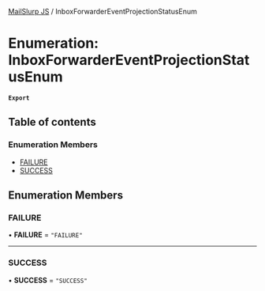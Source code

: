 [MailSlurp JS](../README.md) / InboxForwarderEventProjectionStatusEnum

# Enumeration: InboxForwarderEventProjectionStatusEnum

**`Export`**

## Table of contents

### Enumeration Members

- [FAILURE](InboxForwarderEventProjectionStatusEnum.md#failure)
- [SUCCESS](InboxForwarderEventProjectionStatusEnum.md#success)

## Enumeration Members

### FAILURE

• **FAILURE** = ``"FAILURE"``

___

### SUCCESS

• **SUCCESS** = ``"SUCCESS"``
